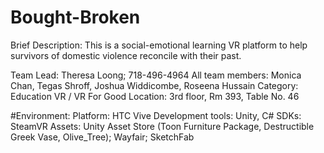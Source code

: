 # Bought-Broken

Brief Description: This is a social-emotional learning VR platform to help survivors of domestic violence reconcile with their past.

Team Lead: Theresa Loong; 718-496-4964
All team members: Monica Chan, Tegas Shroff, Joshua Widdicombe, Roseena Hussain
Category: Education VR / VR For Good 
Location: 3rd floor, Rm 393, Table No. 46

#Environment:
Platform: HTC Vive
Development tools: Unity, C#
SDKs: SteamVR 
Assets: Unity Asset Store (Toon Furniture Package, Destructible Greek Vase, Olive_Tree); Wayfair; SketchFab
